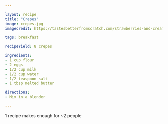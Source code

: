 ```yaml
---

layout: recipe
title: "Crepes"
image: crepes.jpg
imagecredit: https://tastesbetterfromscratch.com/strawberries-and-cream-crepes/

tags: breakfast

recipeYield: 8 crepes

ingredients:
- 1 cup flour
- 2 eggs
- 1/2 cup milk
- 1/2 cup water 
- 1/2 teaspoon salt
- 1 tbsp melted butter

directions:
- Mix in a blender

---
```


1 recipe makes enough for ~2 people

